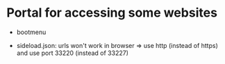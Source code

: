 # Portal for accessing some websites

* bootmenu

* sideload.json: urls won't work in browser => use http (instead of https) and use port 33220 (instead of 33227)
